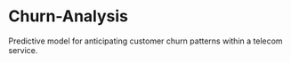 # Churn-Analysis
Predictive model for anticipating customer churn patterns within a telecom service.

